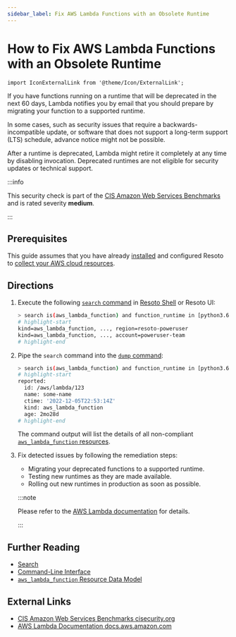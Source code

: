 ```yaml
---
sidebar_label: Fix AWS Lambda Functions with an Obsolete Runtime
---
```


# How to Fix AWS Lambda Functions with an Obsolete Runtime

```mdx-code-block
import IconExternalLink from '@theme/Icon/ExternalLink';
```

If you have functions running on a runtime that will be deprecated in the next 60 days, Lambda notifies you by email that you should prepare by migrating your function to a supported runtime.

In some cases, such as security issues that require a backwards-incompatible update, or software that does not support a long-term support (LTS) schedule, advance notice might not be possible.

After a runtime is deprecated, Lambda might retire it completely at any time by disabling invocation. Deprecated runtimes are not eligible for security updates or technical support.

:::info

This security check is part of the [CIS Amazon Web Services Benchmarks](https://cisecurity.org/benchmark/amazon_web_services) and is rated severity **medium**.

:::

## Prerequisites

This guide assumes that you have already [installed](../../../getting-started/install-resoto/index.md) and configured Resoto to [collect your AWS cloud resources](../../../getting-started/configure-resoto/aws.md).

## Directions

1. Execute the following [`search` command](../../../reference/cli/search-commands/search.md) in [Resoto Shell](../../../reference/components/shell.md) or Resoto UI:

   ```bash
   > search is(aws_lambda_function) and function_runtime in [python3.6, python2.7, dotnetcore2.1, ruby2.5, nodejs10.x, nodejs8.10, nodejs4.3, nodejs6.10, dotnetcore1.0, dotnetcore2.0, nodejs4.3-edge, nodejs]
   # highlight-start
   ​kind=aws_lambda_function, ..., region=resoto-poweruser
   ​kind=aws_lambda_function, ..., account=poweruser-team
   # highlight-end
   ```

2. Pipe the `search` command into the [`dump` command](../../../reference/cli/format-commands/dump.md):

   ```bash
   > search is(aws_lambda_function) and function_runtime in [python3.6, python2.7, dotnetcore2.1, ruby2.5, nodejs10.x, nodejs8.10, nodejs4.3, nodejs6.10, dotnetcore1.0, dotnetcore2.0, nodejs4.3-edge, nodejs] | dump
   # highlight-start
   ​reported:
   ​  id: /aws/lambda/123
   ​  name: some-name
   ​  ctime: '2022-12-05T22:53:14Z'
   ​  kind: aws_lambda_function
   ​  age: 2mo28d
   # highlight-end
   ```

   The command output will list the details of all non-compliant [`aws_lambda_function` resources](../../../reference/data-models/aws/index.md#aws_lambda_function).

3. Fix detected issues by following the remediation steps:

   - Migrating your deprecated functions to a supported runtime.
   - Testing new runtimes as they are made available.
   - Rolling out new runtimes in production as soon as possible.

   :::note

   Please refer to the [AWS Lambda documentation](https://docs.aws.amazon.com/lambda/latest/dg/runtime-support-policy.html) for details.

   :::

## Further Reading

- [Search](../../../reference/search/index.md)
- [Command-Line Interface](../../../reference/cli/index.md)
- [`aws_lambda_function` Resource Data Model](../../../reference/data-models/aws/index.md#aws_lambda_function)

## External Links

- [CIS Amazon Web Services Benchmarks <span class="badge badge--secondary">cisecurity.org <IconExternalLink width="10" height="10" /></span>](https://cisecurity.org/benchmark/amazon_web_services)
- [AWS Lambda Documentation <span class="badge badge--secondary">docs.aws.amazon.com <IconExternalLink width="10" height="10" /></span>](https://docs.aws.amazon.com/lambda/latest/dg/runtime-support-policy.html)
